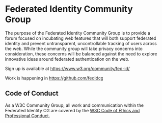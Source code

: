 
# Federated Identity Community Group

The purpose of the Federated Identity Community Group is to provide a forum focused on incubating web features that will both support federated identity and prevent untransparent, uncontrollable tracking of users across the web. While the community group will take privacy concerns into consideration, these concerns will be balanced against the need to explore innovative ideas around federated authentication on the web. 

Sign up is available at <https://www.w3.org/community/fed-id/>

Work is happening in https://github.com/fedidcg

## Code of Conduct

As a W3C Community Group, all work and communication within the Federated Identity
CG are covered by the
[W3C Code of Ethics and Professional Conduct](https://www.w3.org/Consortium/cepc/).
